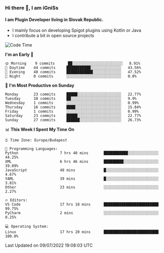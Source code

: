 ### Hi there 👋, I am iGniSs

#### I am Plugin Developer living in Slovak Republic.
- I mainly focus on developing Spigot plugins using Kotlin or Java
- I contribute a bit in open source projects

<!--START_SECTION:waka-->
![Code Time](http://img.shields.io/badge/Code%20Time-810%20hrs%2024%20mins-blue)

**I'm an Early 🐤** 

```text
🌞 Morning    9 commits      ██░░░░░░░░░░░░░░░░░░░░░░░   8.91% 
🌆 Daytime    44 commits     ███████████░░░░░░░░░░░░░░   43.56% 
🌃 Evening    48 commits     ████████████░░░░░░░░░░░░░   47.52% 
🌙 Night      0 commits      ░░░░░░░░░░░░░░░░░░░░░░░░░   0.0%

```
📅 **I'm Most Productive on Sunday** 

```text
Monday       23 commits     █████░░░░░░░░░░░░░░░░░░░░   22.77% 
Tuesday      10 commits     ██░░░░░░░░░░░░░░░░░░░░░░░   9.9% 
Wednesday    1 commits      ░░░░░░░░░░░░░░░░░░░░░░░░░   0.99% 
Thursday     16 commits     ████░░░░░░░░░░░░░░░░░░░░░   15.84% 
Friday       1 commits      ░░░░░░░░░░░░░░░░░░░░░░░░░   0.99% 
Saturday     23 commits     █████░░░░░░░░░░░░░░░░░░░░   22.77% 
Sunday       27 commits     ██████░░░░░░░░░░░░░░░░░░░   26.73%

```


📊 **This Week I Spent My Time On** 

```text
⌚︎ Time Zone: Europe/Budapest

💬 Programming Languages: 
Python                   7 hrs 40 mins       ███████████░░░░░░░░░░░░░░   44.25% 
XML                      6 hrs 46 mins       █████████░░░░░░░░░░░░░░░░   39.09% 
JavaScript               48 mins             █░░░░░░░░░░░░░░░░░░░░░░░░   4.67% 
YAML                     39 mins             █░░░░░░░░░░░░░░░░░░░░░░░░   3.81% 
Other                    23 mins             ░░░░░░░░░░░░░░░░░░░░░░░░░   2.27%

🔥 Editors: 
VS Code                  17 hrs 18 mins      █████████████████████████   99.75% 
PyCharm                  2 mins              ░░░░░░░░░░░░░░░░░░░░░░░░░   0.25%

💻 Operating System: 
Linux                    17 hrs 20 mins      █████████████████████████   100.0%

```


 Last Updated on 09/07/2022 19:08:03 UTC
<!--END_SECTION:waka-->